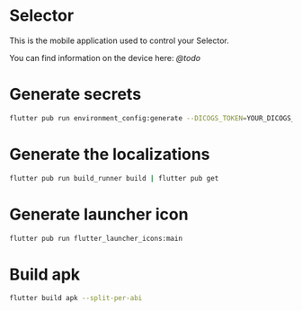 # Selector

This is the mobile application used to control your Selector.

You can find information on the device here: _@todo_

# Generate secrets

```bash
flutter pub run environment_config:generate --DICOGS_TOKEN=YOUR_DICOGS_TOKEN_HERE
```

# Generate the localizations

```bash
flutter pub run build_runner build | flutter pub get
```

# Generate launcher icon

```bash
flutter pub run flutter_launcher_icons:main
```

# Build apk

```bash
flutter build apk --split-per-abi
```
